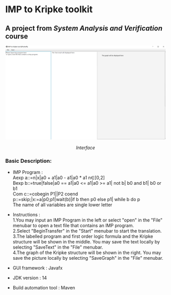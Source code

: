 # IMP to Kripke toolkit
## A project from *System Analysis and Verification* course
![img.png](src/main/resources/Images/img.png "Interface")
*<div style="text-align: center;"> Interface </div>*
### Basic Description:
* IMP Program :</br>
  Aexp a::=n|x|a0 + a1|a0 - a1|a0 * a1  n∈[0,2] </br>
  Bexp b::=true|false|a0 == a1|a0 <= a1|a0 >= a1| not b| b0 and b1| b0 or b1 </br>
  Com  c::=cobegin P1||P2 coend </br>
       p::=skip;|x:=a|p0;p1|wait(b)|if b then p0 else p1| while b do p </br>
  The name of all variables are single lower letter </br>

* Instructions :</br> 
  1.You may input an IMP Program in the left or select "open" in the "File" menubar to open a text file that contains an IMP program. </br>
  2.Select "BeginTransfer" in the "Start" menubar to start the translation. </br>
  3.The labelled program and first order logic formula and the Kripke structure will be shown in the middle. You may save the text locally by selecting "SaveText" in the "File" menubar.</br>
  4.The graph of the Kripke structure will be shown in the right. You may save the picture locally by selecting "SaveGraph" in the "File" menubar.</br>
* GUI framework : Javafx</br>
* JDK version : 14</br>
* Build automation tool : Maven</br> 

